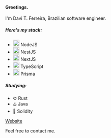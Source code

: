 #### **Greetings.**

I'm Davi T. Ferreira, Brazilian software engineer.  


##### Here's my stack:
- <img src="https://cdn.jsdelivr.net/gh/devicons/devicon@latest/icons/nodejs/nodejs-original.svg"      alt="" style="width:20px" /> NodeJS 
- <img src="https://cdn.jsdelivr.net/gh/devicons/devicon@latest/icons/nestjs/nestjs-original.svg"      alt="" style="width:20px" /> NestJS 
- <img src="https://cdn.jsdelivr.net/gh/devicons/devicon@latest/icons/nextjs/nextjs-original.svg"      alt="" style="width:20px" /> NextJS 
- <img src="https://cdn.jsdelivr.net/gh/devicons/devicon@latest/icons/typescript/typescript-plain.svg" alt="" style="width:20px" /> TypeScript
- <img src="https://cdn.jsdelivr.net/gh/devicons/devicon@latest/icons/prisma/prisma-original.svg"      alt="" style="width:20px" /> Prisma

##### Studying:
- ⚙️ Rust
- ♨️ Java 
- 💎 Solidity

[Website](https://www.dvtferreira.vercel.app/)

Feel free to contact me. 

